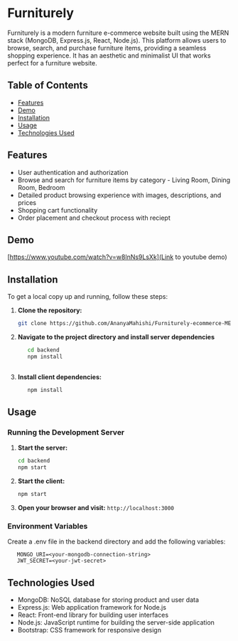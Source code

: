 # Furniturely

Furniturely is a modern furniture e-commerce website built using the MERN stack (MongoDB, Express.js, React, Node.js). This platform allows users to browse, search, and purchase furniture items, providing a seamless shopping experience. It has an aesthetic and minimalist UI that works perfect for a furniture website. 

## Table of Contents

- [Features](#features)
- [Demo](#demo)
- [Installation](#installation)
- [Usage](#usage)
- [Technologies Used](#technologies-used)


## Features

- User authentication and authorization
- Browse and search for furniture items by category - Living Room, Dining Room, Bedroom
- Detailed product browsing experience with images, descriptions, and prices
- Shopping cart functionality
- Order placement and checkout process with reciept

## Demo

[https://www.youtube.com/watch?v=w8lnNs9LsXk](Link to youtube demo)

## Installation

To get a local copy up and running, follow these steps:

1. **Clone the repository:**

   ```bash
   git clone https://github.com/AnanyaMahishi/Furniturely-ecommerce-MERN.git

2. **Navigate to the project directory and install server dependencies**
   ```bash
      cd backend
      npm install
      
   ```


3. **Install client dependencies:**
   ```bash
      npm install

   ```

## Usage

### Running the Development Server

1. **Start the server:**

   ```bash
   cd backend
   npm start
   ```

2. **Start the client:**

   ```bash
   npm start
   ```

3. **Open your browser and visit:**
    `http://localhost:3000`

### Environment Variables
Create a .env file in the backend directory and add the following variables:
   ```
      MONGO_URI=<your-mongodb-connection-string>
      JWT_SECRET=<your-jwt-secret>
   ```

## Technologies Used
- MongoDB: NoSQL database for storing product and user data
- Express.js: Web application framework for Node.js
- React: Front-end library for building user interfaces
- Node.js: JavaScript runtime for building the server-side application
- Bootstrap: CSS framework for responsive design
